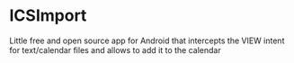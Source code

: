 ICSImport
=========

Little free and open source app for Android that intercepts the VIEW intent for text/calendar files and allows to add it to the calendar
